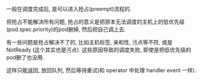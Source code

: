 一般在调度完成后, 是可以进入抢占(preempt)流程的.

但抢占不能解决所有问题, 抢占的意义是把原本无法调度的主机上的低优先级(pod.spec.priority)的pod删掉, 然后把自己调上去.

有一些问题是抢占解决不了的, 比如主机标签, 亲和性, 污点等不符, 或是 NotReady (这个其实也是污点). 这些原因导致的调度失败, 即使是把低优先级的pod删了也没用. 

这样只能返回, 放回队列, 然后等待重试(和 operator 中处理 handler event 一样).

